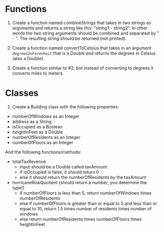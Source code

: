 # Functions

1. Create a function named combineStrings that takes in two strings as arguments and returns a string like this: "string1 - string2". In other words the two string arguments should be combined and separated by " - ". The resulting string should be returned (not printed). 

2. Create a function named convertToCelsius that takes in an argument `degreesInFarenheit` that is a Double and returns the degrees in Celsius (also a Double).

3. Create a function similar to #2, but instead of converting to degrees it converts miles to meters.

# Classes

1. Create a Building class with the following properties:
  * numberOfWindows as an Integer
  * address as a String
  * isOccupied as a Boolean
  * heightInFeet as a Double
  * numberOfResidents as an Integer
  * numberOfFloors as an Integer

  And the following functions/methods:
  * totalTaxRevenue
    * Input should be a Double called taxAmount
    * if isOccupied is false, it should return 0
    * else it should return the numberOfResidents by the taxAmount
  * hurricaneRiskQuotient (should return a number, you determine the type!)
    * if numberOfFloors is less than 5, return numberOfWindows times numberOfResidents
    * else if numberOfFloors is greater than or equal to 5 and less than or equal to 10, return 1.5 times number of residents times number of windows
    * else return numberOfResidents times numberOfFloors times heightInFeet
  
